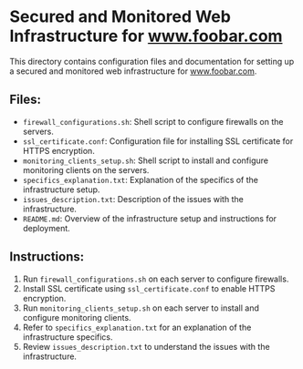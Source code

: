 # Secured and Monitored Web Infrastructure for www.foobar.com

This directory contains configuration files and documentation for setting up a secured and monitored web infrastructure for www.foobar.com.

## Files:

- `firewall_configurations.sh`: Shell script to configure firewalls on the servers.
- `ssl_certificate.conf`: Configuration file for installing SSL certificate for HTTPS encryption.
- `monitoring_clients_setup.sh`: Shell script to install and configure monitoring clients on the servers.
- `specifics_explanation.txt`: Explanation of the specifics of the infrastructure setup.
- `issues_description.txt`: Description of the issues with the infrastructure.
- `README.md`: Overview of the infrastructure setup and instructions for deployment.

## Instructions:

1. Run `firewall_configurations.sh` on each server to configure firewalls.
2. Install SSL certificate using `ssl_certificate.conf` to enable HTTPS encryption.
3. Run `monitoring_clients_setup.sh` on each server to install and configure monitoring clients.
4. Refer to `specifics_explanation.txt` for an explanation of the infrastructure specifics.
5. Review `issues_description.txt` to understand the issues with the infrastructure.

